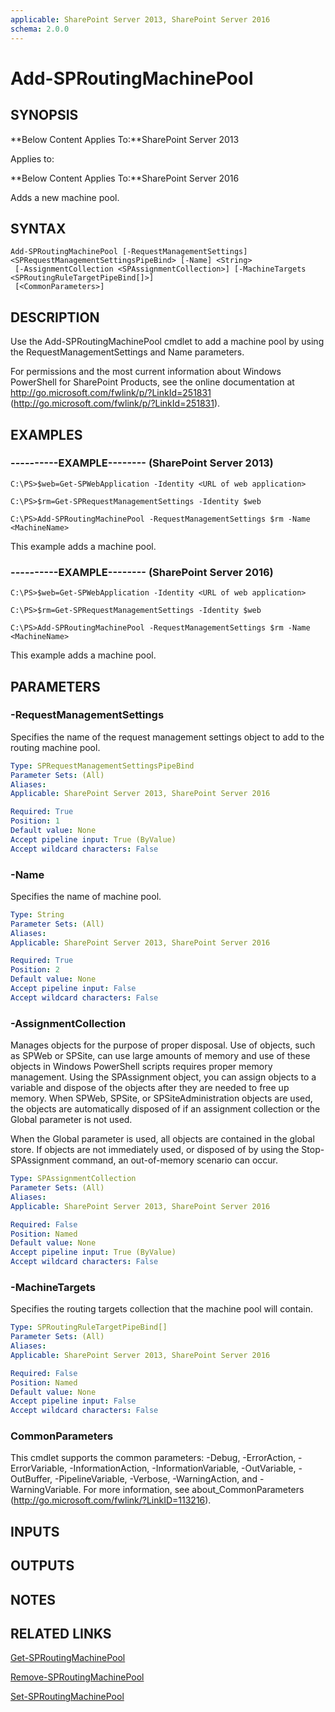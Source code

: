 ```yaml
---
applicable: SharePoint Server 2013, SharePoint Server 2016
schema: 2.0.0
---
```


# Add-SPRoutingMachinePool

## SYNOPSIS
**Below Content Applies To:**SharePoint Server 2013

Applies to:

**Below Content Applies To:**SharePoint Server 2016

Adds a new machine pool.



## SYNTAX

```
Add-SPRoutingMachinePool [-RequestManagementSettings] <SPRequestManagementSettingsPipeBind> [-Name] <String>
 [-AssignmentCollection <SPAssignmentCollection>] [-MachineTargets <SPRoutingRuleTargetPipeBind[]>]
 [<CommonParameters>]
```

## DESCRIPTION
Use the Add-SPRoutingMachinePool cmdlet to add a machine pool by using the RequestManagementSettings and Name parameters.

For permissions and the most current information about Windows PowerShell for SharePoint Products, see the online documentation at http://go.microsoft.com/fwlink/p/?LinkId=251831 (http://go.microsoft.com/fwlink/p/?LinkId=251831).

## EXAMPLES

### ----------EXAMPLE-------- (SharePoint Server 2013)
```
C:\PS>$web=Get-SPWebApplication -Identity <URL of web application>

C:\PS>$rm=Get-SPRequestManagementSettings -Identity $web

C:\PS>Add-SPRoutingMachinePool -RequestManagementSettings $rm -Name <MachineName>
```

This example adds a machine pool.

### ----------EXAMPLE-------- (SharePoint Server 2016)
```
C:\PS>$web=Get-SPWebApplication -Identity <URL of web application>

C:\PS>$rm=Get-SPRequestManagementSettings -Identity $web

C:\PS>Add-SPRoutingMachinePool -RequestManagementSettings $rm -Name <MachineName>
```

This example adds a machine pool.

## PARAMETERS

### -RequestManagementSettings
Specifies the name of the request management settings object to add to the routing machine pool.

```yaml
Type: SPRequestManagementSettingsPipeBind
Parameter Sets: (All)
Aliases: 
Applicable: SharePoint Server 2013, SharePoint Server 2016

Required: True
Position: 1
Default value: None
Accept pipeline input: True (ByValue)
Accept wildcard characters: False
```

### -Name
Specifies the name of machine pool.

```yaml
Type: String
Parameter Sets: (All)
Aliases: 
Applicable: SharePoint Server 2013, SharePoint Server 2016

Required: True
Position: 2
Default value: None
Accept pipeline input: False
Accept wildcard characters: False
```

### -AssignmentCollection
Manages objects for the purpose of proper disposal.
Use of objects, such as SPWeb or SPSite, can use large amounts of memory and use of these objects in Windows PowerShell scripts requires proper memory management.
Using the SPAssignment object, you can assign objects to a variable and dispose of the objects after they are needed to free up memory.
When SPWeb, SPSite, or SPSiteAdministration objects are used, the objects are automatically disposed of if an assignment collection or the Global parameter is not used.

When the Global parameter is used, all objects are contained in the global store.
If objects are not immediately used, or disposed of by using the Stop-SPAssignment command, an out-of-memory scenario can occur.

```yaml
Type: SPAssignmentCollection
Parameter Sets: (All)
Aliases: 
Applicable: SharePoint Server 2013, SharePoint Server 2016

Required: False
Position: Named
Default value: None
Accept pipeline input: True (ByValue)
Accept wildcard characters: False
```

### -MachineTargets
Specifies the routing targets collection that the machine pool will contain.

```yaml
Type: SPRoutingRuleTargetPipeBind[]
Parameter Sets: (All)
Aliases: 
Applicable: SharePoint Server 2013, SharePoint Server 2016

Required: False
Position: Named
Default value: None
Accept pipeline input: False
Accept wildcard characters: False
```

### CommonParameters
This cmdlet supports the common parameters: -Debug, -ErrorAction, -ErrorVariable, -InformationAction, -InformationVariable, -OutVariable, -OutBuffer, -PipelineVariable, -Verbose, -WarningAction, and -WarningVariable. For more information, see about_CommonParameters (http://go.microsoft.com/fwlink/?LinkID=113216).

## INPUTS

## OUTPUTS

## NOTES

## RELATED LINKS

[Get-SPRoutingMachinePool]()

[Remove-SPRoutingMachinePool]()

[Set-SPRoutingMachinePool]()

